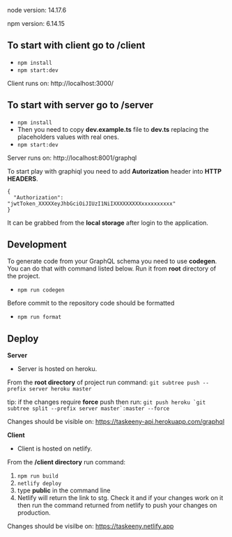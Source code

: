 
node version: 14.17.6

npm version: 6.14.15

## To start with client go to /client
- ```npm install```
- ```npm start:dev```

Client runs on: http://localhost:3000/


## To start with server go to /server
- ```npm install```
- Then you need to copy **dev.example.ts** file to **dev.ts** replacing the placeholders values with real ones. 
- ```npm start:dev```

Server runs on: http://localhost:8001/graphql

To start play with graphiql you need to add **Autorization** header into **HTTP HEADERS**.
```
{
  "Authorization": "jwtToken_XXXXXeyJhbGciOiJIUzI1NiIXXXXXXXXXxxxxxxxxxx"
}
```

It can be grabbed from the **local storage** after login to the application. 


## Development 

To generate code from your GraphQL schema you need to use **codegen**.
You can do that with command listed below. Run it from **root** directory of the project.
- ```npm run codegen```

Before commit to the repository code should be formatted
- ```npm run format```

## Deploy 

**Server**
- Server is hosted on heroku.

From the **root directory** of project run command: 
```git subtree push --prefix server heroku master```

tip:  if the changes require **force** push then run: 
```git push heroku `git subtree split --prefix server master`:master --force```

Changes should be visible on: https://taskeeny-api.herokuapp.com/graphql

**Client**
- Client is hosted on netlify.

From the **/client directory** run command: 
 1. ```npm run build```
 2. ```netlify deploy ```
 3. type **public** in the command line
 4. Netlify will return the link to stg. Check it and if your changes work on it  then run the command returned from netlify to push your changes on production.

 Changes should be visilbe on: https://taskeeny.netlify.app








